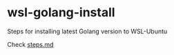 # wsl-golang-install
Steps for installing latest Golang version to WSL-Ubuntu

Check [steps.md](./steps.md)

